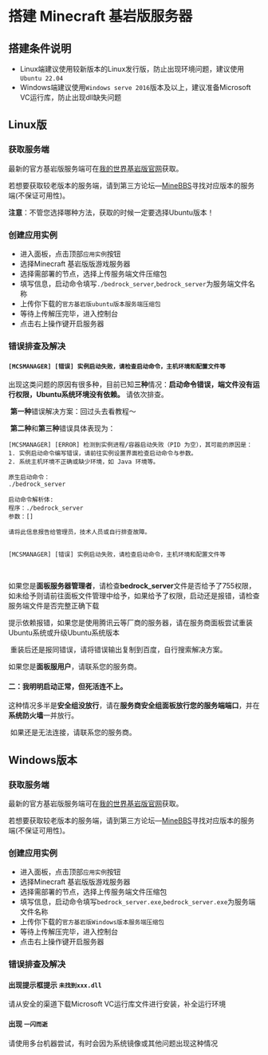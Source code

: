 # 搭建 Minecraft 基岩版服务器

## 搭建条件说明

- Linux端建议使用较新版本的Linux发行版，防止出现环境问题，建议使用`Ubuntu 22.04`
- Windows端建议使用`Windows serve 2016`版本及以上，建议准备Microsoft VC运行库，防止出现dll缺失问题

## Linux版

### 获取服务端

最新的官方基岩版服务端可在[我的世界基岩版官网](https://www.minecraft.net/zh-hans/download/server/bedrock)获取。

若想要获取较老版本的服务端，请到第三方论坛—[MineBBS](https://www.minebbs.com/bds/history)寻找对应版本的服务端(不保证可用性)。

**注意**：不管您选择哪种方法，获取的时候一定要选择Ubuntu版本！

### 创建应用实例

- 进入面板，点击顶部`应用实例`按钮
- 选择Minecraft 基岩版版游戏服务器
- 选择需部署的节点，选择上传服务端文件压缩包
- 填写信息，启动命令填写`./bedrock_server`,`bedrock_server`为服务端文件名称
- 上传你下载的`官方基岩版ubuntu版本服务端压缩包`
- 等待上传解压完毕，进入控制台
- 点击右上操作键开启服务器

### 错误排查及解决

#### `[MCSMANAGER] [错误] 实例启动失败，请检查启动命令，主机环境和配置文件等`

​	出现这类问题的原因有很多种，目前已知**三种**情况：**启动命令错误，端文件没有运行权限，Ubuntu系统环境没有依赖。** 请依次排查。

​	**第一种**错误解决方案：回过头去看教程～

​	**第二种**和**第三种**错误具体表现为：

```
[MCSMANAGER] [ERROR] 检测到实例进程/容器启动失败（PID 为空），其可能的原因是：
1. 实例启动命令编写错误，请前往实例设置界面检查启动命令与参数。
2. 系统主机环境不正确或缺少环境，如 Java 环境等。

原生启动命令：
./bedrock_server

启动命令解析体:
程序：./bedrock_server
参数：[]

请将此信息报告给管理员，技术人员或自行排查故障。


[MCSMANAGER] [错误] 实例启动失败，请检查启动命令，主机环境和配置文件等
```

​	

如果您是**面板服务器管理者**，请检查**bedrock_server**文件是否给予了755权限，如未给予则请前往面板文件管理中给予，如果给予了权限，启动还是报错，请检查服务端文件是否完整正确下载

​		提示依赖报错，如果您是使用腾讯云等厂商的服务器，请在服务商面板尝试重装Ubuntu系统或升级Ubuntu系统版本

​		重装后还是报同错误，请将错误输出复制到百度，自行搜索解决方案。

如果您是**面板服用户**，请联系您的服务商。


#### 二：我明明启动正常，但死活连不上。

​	这种情况多半是**安全组没放行**，请在**服务商安全组面板放行您的服务端端口**，并在**系统防火墙**一并放行。

​	如果还是无法连接，请联系您的服务商。

## Windows版本

### 获取服务端

最新的官方基岩版服务端可在[我的世界基岩版官网](https://www.minecraft.net/zh-hans/download/server/bedrock)获取。

若想要获取较老版本的服务端，请到第三方论坛—[MineBBS](https://www.minebbs.com/bds/history)寻找对应版本的服务端(不保证可用性)。

### 创建应用实例

- 进入面板，点击顶部`应用实例`按钮
- 选择Minecraft 基岩版版游戏服务器
- 选择需部署的节点，选择上传服务端文件压缩包
- 填写信息，启动命令填写`bedrock_server.exe`,`bedrock_server.exe`为服务端文件名称
- 上传你下载的`官方基岩版Windows版本服务端压缩包`
- 等待上传解压完毕，进入控制台
- 点击右上操作键开启服务器

### 错误排查及解决

#### 出现提示框提示 `未找到xxx.dll`

请从安全的渠道下载Microsoft VC运行库文件进行安装，补全运行环境

#### 出现 `一闪而逝`

请使用多台机器尝试，有时会因为系统镜像或其他问题出现这种情况